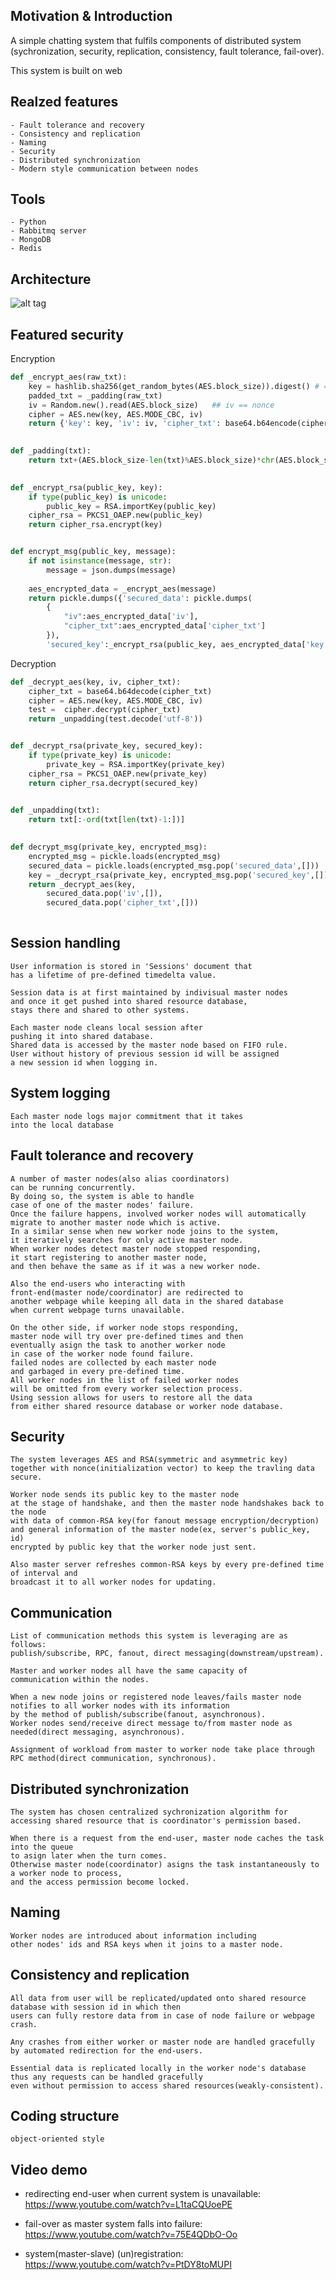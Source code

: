 ## Motivation & Introduction
A simple chatting system that fulfils components of distributed system
(sychronization, security, replication, consistency, fault tolerance, fail-over).

This system is built on web


## Realzed features
	- Fault tolerance and recovery
	- Consistency and replication
	- Naming
	- Security
	- Distributed synchronization
	- Modern style communication between nodes
	
## Tools
	- Python 
	- Rabbitmq server
	- MongoDB
	- Redis
	
## Architecture
![alt tag](https://raw.github.com/gowhd20/Chatchat_distributed_system/master/document/architecture_image.png)
	
## Featured security
Encryption
```python
def _encrypt_aes(raw_txt):
	key = hashlib.sha256(get_random_bytes(AES.block_size)).digest() # => a 32 byte string
	padded_txt = _padding(raw_txt)
	iv = Random.new().read(AES.block_size)   ## iv == nonce
	cipher = AES.new(key, AES.MODE_CBC, iv)
	return {'key': key, 'iv': iv, 'cipher_txt': base64.b64encode(cipher.encrypt(padded_txt))}  

	
def _padding(txt):
	return txt+(AES.block_size-len(txt)%AES.block_size)*chr(AES.block_size-len(txt)%AES.block_size)

	
def _encrypt_rsa(public_key, key):
	if type(public_key) is unicode:
		public_key = RSA.importKey(public_key)
	cipher_rsa = PKCS1_OAEP.new(public_key)
	return cipher_rsa.encrypt(key)


def encrypt_msg(public_key, message):
	if not isinstance(message, str):
		message = json.dumps(message)
		
	aes_encrypted_data = _encrypt_aes(message)
	return pickle.dumps({'secured_data': pickle.dumps(
		{
			"iv":aes_encrypted_data['iv'], 
			"cipher_txt":aes_encrypted_data['cipher_txt']
		}), 
		'secured_key':_encrypt_rsa(public_key, aes_encrypted_data['key'])})
```	
Decryption
```python
def _decrypt_aes(key, iv, cipher_txt):
	cipher_txt = base64.b64decode(cipher_txt)
	cipher = AES.new(key, AES.MODE_CBC, iv)         
	test =  cipher.decrypt(cipher_txt)
	return _unpadding(test.decode('utf-8'))


def _decrypt_rsa(private_key, secured_key):
	if type(private_key) is unicode:
		private_key = RSA.importKey(private_key)
	cipher_rsa = PKCS1_OAEP.new(private_key)
	return cipher_rsa.decrypt(secured_key)

	
def _unpadding(txt):
	return txt[:-ord(txt[len(txt)-1:])]	
	

def decrypt_msg(private_key, encrypted_msg):
	encrypted_msg = pickle.loads(encrypted_msg)
	secured_data = pickle.loads(encrypted_msg.pop('secured_data',[]))
	key = _decrypt_rsa(private_key, encrypted_msg.pop('secured_key',[]))
	return _decrypt_aes(key, 
		secured_data.pop('iv',[]), 
		secured_data.pop('cipher_txt',[]))
	
```
## Session handling
	User information is stored in 'Sessions' document that 
	has a lifetime of pre-defined timedelta value.
	
	Session data is at first maintained by indivisual master nodes 
	and once it get pushed into shared resource database, 
	stays there and shared to other systems.
	
	Each master node cleans local session after 
	pushing it into shared database. 
	Shared data is accessed by the master node based on FIFO rule. 
	User without history of previous session id will be assigned 
	a new session id when logging in.
	
	
## System logging
	Each master node logs major commitment that it takes 
	into the local database
	
	
## Fault tolerance and recovery
	A number of master nodes(also alias coordinators) 
	can be running concurrently. 
	By doing so, the system is able to handle 
	case of one of the master nodes' failure.
	Once the failure happens, involved worker nodes will automatically 
	migrate to another master node which is active.
	In a similar sense when new worker node joins to the system, 
	it iteratively searches for only active master node.
	When worker nodes detect master node stopped responding, 
	it start registering to another master node, 
	and then behave the same as if it was a new worker node.
	
	Also the end-users who interacting with 
	front-end(master node/coordinator) are redirected to
	another webpage while keeping all data in the shared database 
	when current webpage turns unavailable.
	
	On the other side, if worker node stops responding,
	master node will try over pre-defined times and then
	eventually asign the task to another worker node 
	in case of the worker node found failure.
	failed nodes are collected by each master node 
	and garbaged in every pre-defined time.
	All worker nodes in the list of failed worker nodes 
	will be omitted from every worker selection process.
	Using session allows for users to restore all the data 
	from either shared resource database or worker node database.
	
		
## Security 
	The system leverages AES and RSA(symmetric and asymmetric key) 
	together with nonce(initialization vector) to keep the travling data secure.
	
	Worker node sends its public key to the master node 
	at the stage of handshake, and then the master node handshakes back to the node 
	with data of common-RSA key(for fanout message encryption/decryption) 
	and general information of the master node(ex, server's public_key, id)
	encrypted by public key that the worker node just sent.
	
	Also master server refreshes common-RSA keys by every pre-defined time of interval and
	broadcast it to all worker nodes for updating.
	
	
## Communication
	List of communication methods this system is leveraging are as follows: 
	publish/subscribe, RPC, fanout, direct messaging(downstream/upstream).
	
	Master and worker nodes all have the same capacity of 
	communication within the nodes.
	
	When a new node joins or registered node leaves/fails master node 
	notifies to all worker nodes with its information 
	by the method of publish/subscribe(fanout, asynchronous).
	Worker nodes send/receive direct message to/from master node as needed(direct messaging, asynchronous). 
	
	Assignment of workload from master to worker node take place through RPC method(direct communication, synchronous).

	
## Distributed synchronization
	The system has chosen centralized sychronization algorithm for 
	accessing shared resource that is coordinator's permission based.

	When there is a request from the end-user, master node caches the task into the queue 
	to asign later when the turn comes.
	Otherwise master node(coordinator) asigns the task instantaneously to a worker node to process,
	and the access permission become locked.

	
## Naming
	Worker nodes are introduced about information including 
	other nodes' ids and RSA keys when it joins to a master node.
	
	
## Consistency and replication
	All data from user will be replicated/updated onto shared resource database with session id in which then 
	users can fully restore data from in case of node failure or webpage crash.
	
	Any crashes from either worker or master node are handled gracefully by automated redirection for the end-users. 
	
	Essential data is replicated locally in the worker node's database thus any requests can be handled gracefully
	even without permission to access shared resources(weakly-consistent).
	
	
## Coding structure
	object-oriented style
	
## Video demo
- redirecting end-user when current system is unavailable:
https://www.youtube.com/watch?v=L1taCQUoePE
	
- fail-over as master system falls into failure:
https://www.youtube.com/watch?v=75E4QDbO-Oo
	
- system(master-slave) (un)registration:
https://www.youtube.com/watch?v=PtDY8toMUPI
	
